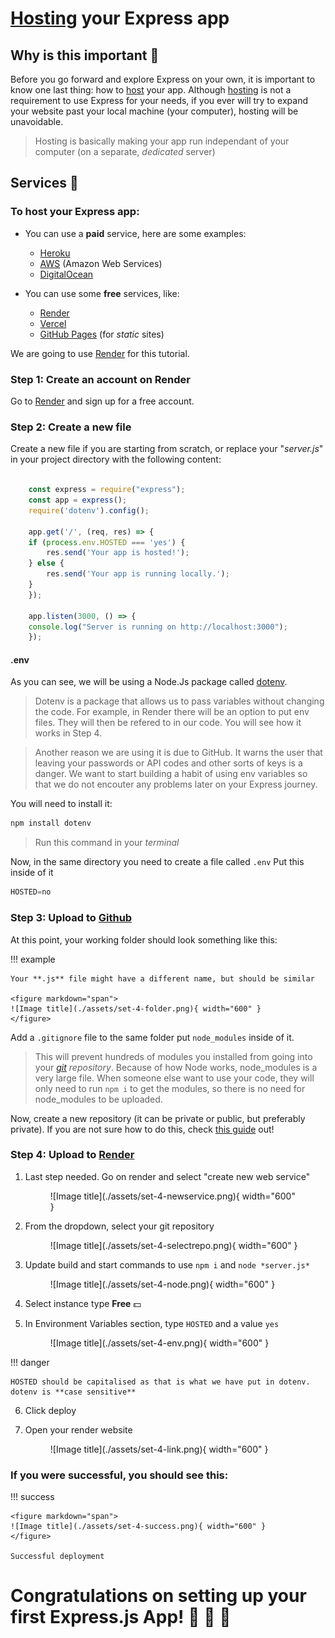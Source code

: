 # [Hosting](Glossary.md) your Express app

## Why is this important 💫
Before you go forward and explore Express on your own, it is important to know one last thing: how to [host](https://www.hostinger.com/tutorials/what-is-web-hosting) your app.
Although [hosting](Glossary.md) is not a requirement to use Express for your needs, if you ever will try to expand your website past your local machine (your computer), hosting will be unavoidable.

> Hosting is basically making your app run independant of your computer (on a separate, *dedicated* server)

## Services  :wheel:
### To host your Express app:

* You can use a **paid** service, here are some examples:
    - [Heroku](www.heroku.com/)
    - [AWS](aws.amazon.com/) (Amazon Web Services)
    - [DigitalOcean](www.digitalocean.com/)

* You can use some **free** services, like:
    - [Render][render]
    - [Vercel](https://vercel.com)
    - [GitHub Pages](https://pages.github.com) (for *static* sites)

We are going to use [Render][render] for this tutorial.

### Step 1: Create an account on Render
Go to [Render][render] and sign up for a free account.

### Step 2: Create a new file
Create a new file if you are starting from scratch, or replace your "*server.js*" in your project directory with the following content:
``` js

    const express = require("express");
    const app = express();
    require('dotenv').config();

    app.get('/', (req, res) => {
    if (process.env.HOSTED === 'yes') {
        res.send('Your app is hosted!');
    } else {
        res.send('Your app is running locally.');
    }
    });

    app.listen(3000, () => {
    console.log("Server is running on http://localhost:3000");
    });

```
#### .env
As you can see, we will be using a Node.Js package called [dotenv](https://www.npmjs.com/package/dotenv). 
> Dotenv is a package that allows us to pass variables without changing the code. For example, in Render there will be an option to put env files. They will then be refered to in our code. You will see how it works in Step 4.

>Another reason we are using it is due to GitHub. It warns the user that leaving your passwords or API codes and other sorts of keys is a danger. We want to start building a habit of using env variables so that we do not encouter any problems later on your Express journey.

You will need to install it:

``` js
npm install dotenv
```
> Run this command in your *terminal*

Now, in the same directory you need to create a file called `.env`
Put this inside of it
``` js
HOSTED=no
```

### Step 3: Upload to [Github][git]

At this point, your working folder should look something like this:

!!! example

    Your **.js** file might have a different name, but should be similar

    <figure markdown="span">
    ![Image title](./assets/set-4-folder.png){ width="600" }
    </figure>

Add a `.gitignore` file to the same folder put `node_modules` inside of it.
> This will prevent hundreds of modules you installed from going into your *[git][git] repository*. Because of how Node works, node_modules is a very large file. When someone else want to use your code, they will only need to run `npm i` to get the modules, so there is no need for node_modules to be uploaded.

Now, create a new repository (it can be private or public, but preferably private).
If you are not sure how to do this, check [this guide][gitGuide] out!

### Step 4: Upload to [Render][render]
1. Last step needed. Go on render and select "create new web service"
    <figure markdown="span">
    ![Image title](./assets/set-4-newservice.png){ width="600" }
    </figure>

2. From the dropdown, select your git repository
    <figure markdown="span">
    ![Image title](./assets/set-4-selectrepo.png){ width="600" }
    </figure>

3. Update build and start commands to use `npm i` and `node *server.js*`
    <figure markdown="span">
    ![Image title](./assets/set-4-node.png){ width="600" }
    </figure>

4. Select instance type **Free** :dollar:


5. In Environment Variables section, type `HOSTED` and a value `yes`
    <figure markdown="span">
    ![Image title](./assets/set-4-env.png){ width="600" }
    </figure>

!!! danger

    HOSTED should be capitalised as that is what we have put in dotenv. dotenv is **case sensitive**

6. Click deploy

7. Open your render website
    <figure markdown="span">
    ![Image title](./assets/set-4-link.png){ width="600" }
    </figure>

### If you were successful, you should see this:
!!! success

    <figure markdown="span">
    ![Image title](./assets/set-4-success.png){ width="600" }
    </figure>

    Successful deployment

# Congratulations on setting up your first Express.js App! :stars: :stars: :stars:

<!-- Links *********************************************-->
[render]: render.com
[git]: github.com
[gitGuide]: https://docs.github.com/en/repositories/working-with-files/managing-files/adding-a-file-to-a-repository
<!--*****************************************************-->
